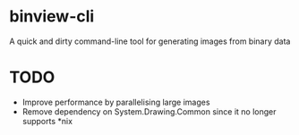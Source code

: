 # binview-cli
A quick and dirty command-line tool for generating images from binary data

# TODO
- Improve performance by parallelising large images
- Remove dependency on System.Drawing.Common since it no longer supports *nix
